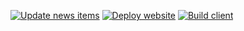 [![Update news items](https://github.com/Sprootsy/yfeeder/actions/workflows/update_news_schedule.yml/badge.svg)](https://github.com/Sprootsy/yfeeder/actions/workflows/update_news_schedule.yml) [![Deploy website](https://github.com/Sprootsy/yfeeder/actions/workflows/deploy_website.yml/badge.svg)](https://github.com/Sprootsy/yfeeder/actions/workflows/deploy_website.yml) [![Build client](https://github.com/Sprootsy/yfeeder/actions/workflows/build_yclient.yml/badge.svg?event=pull_request)](https://github.com/Sprootsy/yfeeder/actions/workflows/build_yclient.yml)
